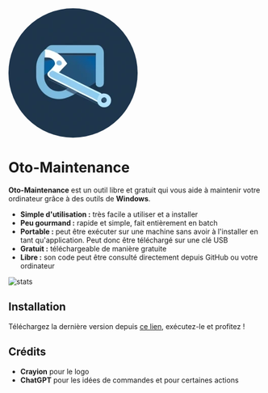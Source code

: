 <img src="./assets/img/logo.png" alt="Logo" style="border-radius: 50%;">

# Oto-Maintenance
**Oto-Maintenance** est un outil libre et gratuit qui vous aide à maintenir votre ordinateur grâce à des outils de **Windows**.
- **Simple d'utilisation :** très facile a utiliser et a installer
- **Peu gourmand :** rapide et simple, fait entièrement en batch
- **Portable :** peut être exécuter sur une machine sans avoir à l'installer en tant qu'application. Peut donc être téléchargé sur une clé USB
- **Gratuit :** téléchargeable de manière gratuite
- **Libre :** son code peut être consulté directement depuis GitHub ou votre ordinateur

![stats](https://img.shields.io/github/last-commit/enioaiello/Oto-Maintenance.svg)
## Installation
Téléchargez la dernière version depuis [ce lien](https://github.com/enioaiello/Oto-Maintenance/releases/latest), exécutez-le et profitez !
## Crédits
- **Crayion** pour le logo
- **ChatGPT** pour les idées de commandes et pour certaines actions

